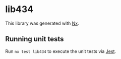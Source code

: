 # lib434

This library was generated with [Nx](https://nx.dev).

## Running unit tests

Run `nx test lib434` to execute the unit tests via [Jest](https://jestjs.io).
